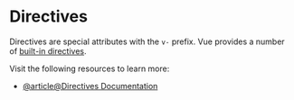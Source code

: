 # Directives

Directives are special attributes with the `v-` prefix. Vue provides a number of [built-in directives](https://vuejs.org/api/built-in-directives.html).

Visit the following resources to learn more:

- [@article@Directives Documentation](https://vuejs.org/guide/essentials/template-syntax.html#directives)
